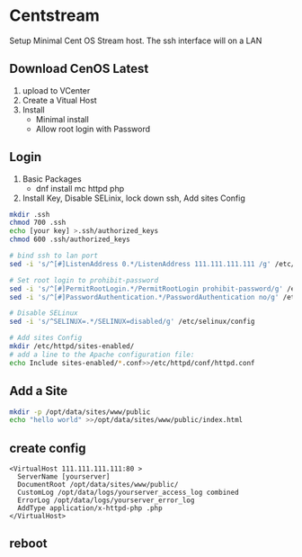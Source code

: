 # Centstream

Setup Minimal Cent OS Stream host. The ssh interface will on a LAN

## Download CenOS Latest

1. upload to VCenter
1. Create a Vitual Host
1. Install
   * Minimal install
   * Allow root login with Password

## Login

1. Basic Packages
   * dnf install mc httpd php
1. Install Key, Disable SELinix, lock down ssh, Add sites Config

```bash
mkdir .ssh
chmod 700 .ssh
echo [your key] >.ssh/authorized_keys
chmod 600 .ssh/authorized_keys

# bind ssh to lan port
sed -i 's/^[#]ListenAddress 0.*/ListenAddress 111.111.111.111 /g' /etc/ssh/sshd_config

# Set root login to prohibit-password
sed -i 's/^[#]PermitRootLogin.*/PermitRootLogin prohibit-password/g' /etc/ssh/sshd_config
sed -i 's/^[#]PasswordAuthentication.*/PasswordAuthentication no/g' /etc/ssh/sshd_config

# Disable SELinux
sed -i 's/^SELINUX=.*/SELINUX=disabled/g' /etc/selinux/config

# Add sites Config
mkdir /etc/httpd/sites-enabled/
# add a line to the Apache configuration file:
echo Include sites-enabled/*.conf>>/etc/httpd/conf/httpd.conf
```

## Add a Site

```bash
mkdir -p /opt/data/sites/www/public
echo "hello world" >>/opt/data/sites/www/public/index.html
```

## create config

```config
<VirtualHost 111.111.111.111:80 >
  ServerName [yourserver]
  DocumentRoot /opt/data/sites/www/public/
  CustomLog /opt/data/logs/yourserver_access_log combined
  ErrorLog /opt/data/logs/yourserver_error_log
  AddType application/x-httpd-php .php
</VirtualHost>
```

## reboot
